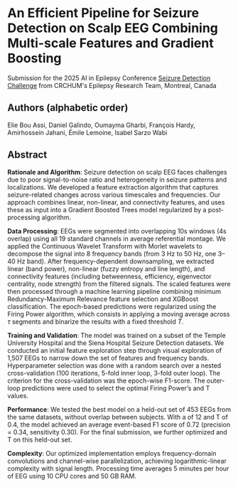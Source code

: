 # An Efficient Pipeline for Seizure Detection on Scalp EEG Combining Multi-scale Features and Gradient Boosting

Submission for the 2025 AI in Epilepsy Conference [Seizure Detection Challenge]((https://epilepsybenchmarks.com/challenge/)) from CRCHUM's Epilepsy Research Team, Montreal, Canada

## Authors (alphabetic order)

Elie Bou Assi, Daniel Galindo, Oumayma Gharbi, François Hardy, Amirhossein Jahani, Émile Lemoine, Isabel Sarzo Wabi

## Abstract

**Rationale and Algorithm**: Seizure detection on scalp EEG faces challenges due to poor signal-to-noise ratio and heterogeneity in seizure patterns and localizations. We developed a feature extraction algorithm that captures seizure-related changes across various timescales and frequencies. Our approach combines linear, non-linear, and connectivity features, and uses these as input into a Gradient Boosted Trees model regularized by a  post-processing algorithm.

**Data Processing**: EEGs were segmented into overlapping 10s windows (4s overlap) using all 19 standard channels in average referential montage. We applied the Continuous Wavelet Transform with Morlet wavelets to decompose the signal into 8 frequency bands (from 3 Hz to 50 Hz, one 3–40 Hz band). After frequency-dependent downsampling, we extracted linear (band power), non-linear (fuzzy entropy and line length), and connectivity features (including betweenness, efficiency, eigenvector centrality, node strength) from the filtered signals. The scaled features were then processed through a machine learning pipeline combining minimum Redundancy-Maximum Relevance feature selection and XGBoost classification. The epoch-based predictions were regularized using the Firing Power algorithm, which consists in applying a moving average across $\tau$ segments and binarize the results with a fixed threshold $T$.

**Training and Validation**: The model was trained on a subset of the Temple University Hospital and the Siena Hospital Seizure Detection datasets. We conducted an initial feature exploration step through visual exploration of 1,507 EEGs to narrow down the set of features and frequency bands. Hyperparameter selection was done with a random search over a nested cross-validation (100 iterations, 5-fold inner loop, 3-fold outer loop). The criterion for the cross-validation was the epoch-wise F1-score. The outer-loop predictions were used to select the optimal Firing Power’s  and T values.

**Performance**: We tested the best model on a held-out set of 453 EEGs from the same datasets, without overlap between subjects. With a  of 12 and T of 0.4, the model achieved an average event-based F1 score of 0.72 (precision = 0.34, sensitivity 0.30). For the final submission, we further optimized  and T on this held-out set.

**Complexity**: Our optimized implementation employs frequency-domain convolutions and channel-wise parallelization, achieving logarithmic-linear complexity with signal length. Processing time averages 5 minutes per hour of EEG using 10 CPU cores and 50 GB RAM.
